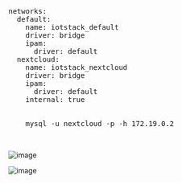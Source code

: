 <pre>
networks:                                                                                                                             
  default:                                                                                                                              
    name: iotstack_default                                                                                                              
    driver: bridge                                                                                                                      
    ipam:                                                                                                                                 
      driver: default                                                                                                                 
  nextcloud:                                                                                                                            
    name: iotstack_nextcloud                                                                                                            
    driver: bridge                                                                                                                      
    ipam:                                                                                                                                 
      driver: default                                                                                                                   
    internal: true    


    mysql -u nextcloud -p -h 172.19.0.2  


</pre>

![image](https://github.com/user-attachments/assets/670c49e7-7882-4fcc-ab99-ca9d5bf89262)


![image](https://github.com/user-attachments/assets/8df1a416-65ad-4165-b322-3152bd9d7be8)

